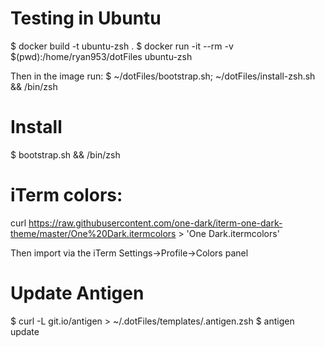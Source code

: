 # Testing in Ubuntu

$ docker build -t ubuntu-zsh .
$ docker run -it --rm -v $(pwd):/home/ryan953/dotFiles ubuntu-zsh

Then in the image run:
$ ~/dotFiles/bootstrap.sh; ~/dotFiles/install-zsh.sh && /bin/zsh

# Install
$ bootstrap.sh && /bin/zsh

# iTerm colors:
curl https://raw.githubusercontent.com/one-dark/iterm-one-dark-theme/master/One%20Dark.itermcolors > 'One Dark.itermcolors'

Then import via the iTerm Settings->Profile->Colors panel

# Update Antigen
$ curl -L git.io/antigen > ~/.dotFiles/templates/.antigen.zsh
$ antigen update


<!--
# Install on OSX

  ```bash
  curl -L https://github.com/ryan953/dotFiles/archive/master.zip > dotFiles.zip && \
    unzip -d ~ dotFiles.zip && \
    mv ~/dotFiles-master ~/.dotFiles && \
    rm dotFiles.zip && \
    ~/.dotFiles/install.sh
   ```

# More things to install

You might also want to add more things into your install.sh file. Here are some examples:

```
install_cask "docker"
install_cask "docker-toolbox"

install_brew "duck" "tig"
install_brew "dnsmasq" "nginx" "mysql" "redis" "sqlite"
install_brew "node" "node4-lts, "node5" "phantomjs"
install_brew "pcre"
install_brew "php55" "php55-mcrypt" "php56"
install_brew "python" "python3"
install_brew "gettext"

if install_cask "atom"; then
  install_brew "watchman"
  # also depends on `install_brew "flow"`
  # `amp install nuclide`
  # or save my APM modules and install from user-account
fi
``` -->

